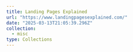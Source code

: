 ```yaml
---
title: Landing Pages Explained
url: "https://www.landingpagesexplained.com/"
date: "2025-03-13T21:05:39.296Z"
collection:
  - misc
type: Collections
---
```

